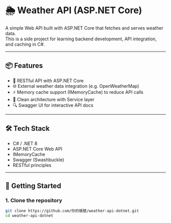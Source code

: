 # 🌦️ Weather API (ASP.NET Core)

A simple Web API built with ASP.NET Core that fetches and serves weather data.  
This is a side project for learning backend development, API integration, and caching in C#.

---

## 📦 Features

- 🔌 RESTful API with ASP.NET Core
- 🌐 External weather data integration (e.g. OpenWeatherMap)
- ⚡ Memory cache support (IMemoryCache) to reduce API calls
- 🧩 Clean architecture with Service layer
- 🔍 Swagger UI for interactive API docs

---

## 🛠 Tech Stack

- C# / .NET 8
- ASP.NET Core Web API
- IMemoryCache
- Swagger (Swashbuckle)
- RESTful principles

---

## 🚀 Getting Started

### 1. Clone the repository

```bash
git clone https://github.com/你的帳號/weather-api-dotnet.git
cd weather-api-dotnet
